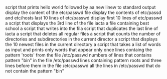  script that prints hello world followed by aa new linew to standard output
display the content of the etc/passwd file
display the contents of etc/passd and etc/hosts
last 10 lines of etc/passwd
display first 10 lines of etc/passwd
a script that displays the 3rd line of the file iacta
a file containing best school
a script that writes into the fila script that duplicates the last line of iacta
a script that deletes all regular files
a script that counts the number of directories and subdirectories in the current director
a script that displays the 10 newest files in the current directory
a script that takes a list of words as input and prints only words that appear only once
lines containg the pattern 'roots' from the file /etc/passwd
numbers of lines that contains pattern "bin" in the file /etc/passwd
lines containing pattern roots and three lines before them in the file /etc/passwd
all the lines in /etc/passwd that do not contain the pattern "bin"
